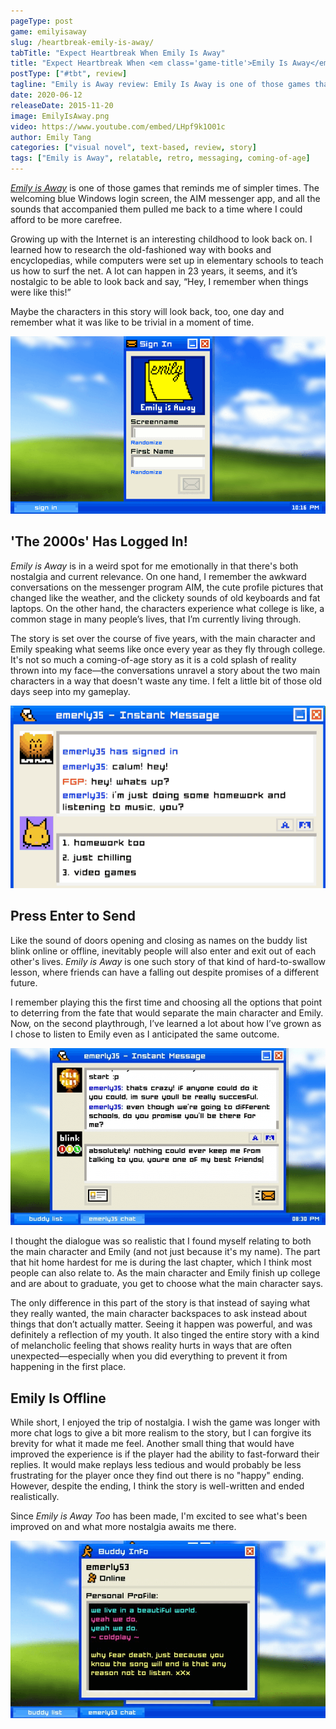 ```yaml
---
pageType: post
game: emilyisaway
slug: /heartbreak-emily-is-away/
tabTitle: "Expect Heartbreak When Emily Is Away"
title: "Expect Heartbreak When <em class='game-title'>Emily Is Away</em>"
postType: ["#tbt", review]
tagline: "Emily is Away review: Emily Is Away is one of those games that reminds me of simpler times. The welcoming blue Windows login screen, the AIM messenger app, and all the sounds that accompany them pulled me back to a time where I could afford to be more carefree."
date: 2020-06-12
releaseDate: 2015-11-20
image: EmilyIsAway.png
video: https://www.youtube.com/embed/LHpf9k1O01c
author: Emily Tang
categories: ["visual novel", text-based, review, story]
tags: ["Emily is Away", relatable, retro, messaging, coming-of-age]
---
```


[_Emily is Away_](https://store.steampowered.com/app/417860/Emily_is_Away/) is one of those games that reminds me of simpler times. The welcoming blue Windows login screen, the AIM messenger app, and all the sounds that accompanied them pulled me back to a time where I could afford to be more carefree.

Growing up with the Internet is an interesting childhood to look back on. I learned how to research the old-fashioned way with books and encyclopedias, while computers were set up in elementary schools to teach us how to surf the net. A lot can happen in 23 years, it seems, and it’s nostalgic to be able to look back and say, “Hey, I remember when things were like this!”

Maybe the characters in this story will look back, too, one day and remember what it was like to be trivial in a moment of time.

![Emily is Away instant messaging login screen][image0]

## 'The 2000s' Has Logged In!

_Emily is Away_ is in a weird spot for me emotionally in that there's both nostalgia and current relevance. On one hand, I remember the awkward conversations on the messenger program AIM, the cute profile pictures that changed like the weather, and the clickety sounds of old keyboards and fat laptops. On the other hand, the characters experience what college is like, a common stage in many people’s lives, that I’m currently living through.

The story is set over the course of five years, with the main character and Emily speaking what seems like once every year as they fly through college. It's not so much a coming-of-age story as it is a cold splash of reality thrown into my face—the conversations unravel a story about the two main characters in a way that doesn't waste any time. I felt a little bit of those old days seep into my gameplay.

![Instant messaging dialogue with response choices][image1]

## Press Enter to Send

Like the sound of doors opening and closing as names on the buddy list blink online or offline, inevitably people will also enter and exit out of each other's lives. _Emily is Away_ is one such story of that kind of hard-to-swallow lesson, where friends can have a falling out despite promises of a different future.

I remember playing this the first time and choosing all the options that point to deterring from the fate that would separate the main character and Emily. Now, on the second playthrough, I’ve learned a lot about how I’ve grown as I chose to listen to Emily even as I anticipated the same outcome.

![Promises of continued friendship over instant messages][image2]

I thought the dialogue was so realistic that I found myself relating to both the main character and Emily (and not just because it's my name). The part that hit home hardest for me is during the last chapter, which I think most people can also relate to. As the main character and Emily finish up college and are about to graduate, you get to choose what the main character says.

The only difference in this part of the story is that instead of saying what they really wanted, the main character backspaces to ask instead about things that don’t actually matter. Seeing it happen was powerful, and was definitely a reflection of my youth. It also tinged the entire story with a kind of melancholic feeling that shows reality hurts in ways that are often unexpected—especially when you did everything to prevent it from happening in the first place.

## Emily Is Offline

While short, I enjoyed the trip of nostalgia. I wish the game was longer with more chat logs to give a bit more realism to the story, but I can forgive its brevity for what it made me feel. Another small thing that would have improved the experience is if the player had the ability to fast-forward their replies. It would make replays less tedious and would probably be less frustrating for the player once they find out there is no "happy" ending. However, despite the ending, I think the story is well-written and ended realistically.

Since _Emily is Away Too_ has been made, I'm excited to see what's been improved on and what more nostalgia awaits me there.

![The profile of Emily on the instant messaging app][image3]

[image0]: ../../../images/post/emilyisaway/EmilyIsAway0.png
[image1]: ../../../images/post/emilyisaway/EmilyIsAway1.png
[image2]: ../../../images/post/emilyisaway/EmilyIsAway2.png
[image3]: ../../../images/post/emilyisaway/EmilyIsAway3.png
